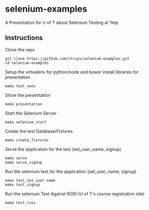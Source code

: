 selenium-examples
=================

A Presentation for U of T about Selenium Testing at Yelp

Instructions
---------------

Clone the repo

```
git clone https://github.com/struys/selenium-examples.git
cd selenium-examples
```

Setup the virtualenv for python/node and bower install libraries for presentation

```
make test_venv
```

Show the presentation

```
make presentation
```

Start the Selenium Server

```
make selenium_start
```

Create the test Database/Fixtures

```
make create_fixtures
```

Serve the application for the test (set_user_name, signup)

```
make serve
make serve_signup
```

Run the selenium test for the application (set_user_name, signup)

```
make test_set_user_name
make test_signup
```

Run the selenium Test Against ROSI (U of T's course registration site)

```
make test_rosi
```
